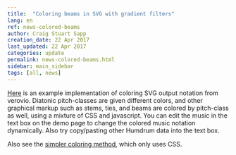 ```yaml
---
title:  "Coloring beams in SVG with gradient filters"
lang: en
ref: news-colored-beams
author: Craig Stuart Sapp
creation_date: 22 Apr 2017
last_updated: 22 Apr 2017
categories: update
permalink: news-colored-beams.html
sidebar: main_sidebar
tags: [all, news]
---
```


[Here](myvhv/svg_notes/colored_beams.html) is an example implementation
of coloring SVG output notation from verovio.  Diatonic pitch-classes 
are given different colors, and other graphical markup such as stems, ties,
and beams are colored by pitch-class as well, using a mixture of CSS and javascript.
You can edit the music in the text box on the demo page to change the 
colored music notation dynamically.  Also try copy/pasting other 
Humdrum data into the text box. 

Also see the [simpler coloring method](/myvhv/svg_notes/colored_notes.html),
which only uses CSS.



